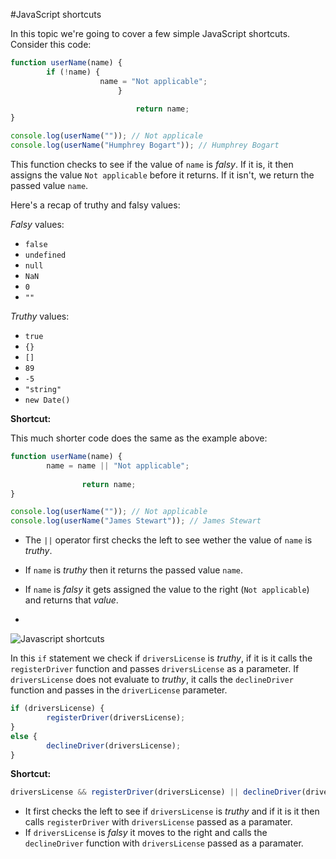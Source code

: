 #JavaScript shortcuts

In this topic we're going to cover a few simple JavaScript shortcuts. Consider this code:

```javascript
function userName(name) {
        if (!name) {
                    name = "Not applicable";
                        }

                            return name;
}

console.log(userName("")); // Not applicale
console.log(userName("Humphrey Bogart")); // Humphrey Bogart
```

This function checks to see if the value of `name` is _falsy_. If it is, it then assigns the value `Not applicable` before it returns. If it isn't, we return the passed value `name`.

Here's a recap of truthy and falsy values:

_Falsy_ values:

- `false`
- `undefined`
- `null`
- `NaN`
- `0`
- `""`

_Truthy_ values:

- `true`
- `{}`
- `[]`
- `89`
- `-5`
- `"string"`
- `new Date()`

**Shortcut:**

This much shorter code does the same as the example above:

```javascript
function userName(name) {
        name = name || "Not applicable";
            
                return name;
}

console.log(userName("")); // Not applicable
console.log(userName("James Stewart")); // James Stewart
```

- The `||` operator first checks the left to see wether the value of `name` is _truthy_.
- If `name` is _truthy_ then it returns the passed value `name`.
- If `name` is _falsy_ it gets assigned the value to the right (`Not applicable`) and returns that _value_. 

-

![Javascript shortcuts](http://wersm.com/wp-content/uploads/2013/01/shortcut-keyboard-howztech.jpg)

In this `if` statement we check if `driversLicense` is _truthy_, if it is it calls the `registerDriver` function and passes `driversLicense` as a parameter. If `driversLicense` does not evaluate to _truthy_, it calls the `declineDriver` function and passes in the `driverLicense` parameter. 

```javascript
if (driversLicense) {
        registerDriver(driversLicense);
}
else {
        declineDriver(driversLicense);
}
```

**Shortcut:**

```javascript
driversLicense && registerDriver(driversLicense) || declineDriver(driversLicense);
```

- It first checks the left to see if `driversLicense` is _truthy_ and if it is it then calls `registerDriver` with `driversLicense` passed as a paramater. 
- If `driversLicense` is _falsy_ it moves to the right and calls the `declineDriver` function with `driversLicense` passed as a paramater.
